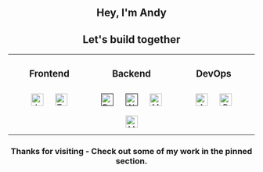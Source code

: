 
## <div align="center">Hey, I'm Andy</div>  
  
## <div align="center">Let's build together </div> 

<table align="center"><tr><td valign="top" width="33%">


### <div align="center">  Frontend  
<div align="center">
<a href="https://www.javascript.com/" target="_blank"><img style="margin: 10px" src="https://img.shields.io/badge/JavaScript-323330?style=for-the-badge&logo=javascript&logoColor=F7DF1E" alt="JavaScript" height="25" /></a>
<a href="https://www.typescriptlang.org/" target="_blank"><img style="margin: 10px" src="https://img.shields.io/badge/TypeScript-007ACC?style=for-the-badge&logo=typescript&logoColor=white" alt="TypeScript" height="25" /></a>  
</div>

</td><td valign="top" width="33%">

### <div align="center"> Backend  
<div align="center">  
  <a href="" target="_blank"><img style="margin: 10px" src="https://img.shields.io/badge/Python-FFD43B?style=for-the-badge&logo=python&logoColor=blue" alt="Python" height="25" /></a>  
  <a href="" target="_blank"><img style="margin: 10px" src="https://img.shields.io/badge/Node%20js-339933?style=for-the-badge&logo=nodedotjs&logoColor=white" alt="Node" height="25" /></a>  
  <a href="https://www.postgresql.org/" target="_blank"><img style="margin: 10px" src="https://img.shields.io/badge/MySQL-005C84?style=for-the-badge&logo=mysql&logoColor=white" alt="MySQL" height="25" /></a>  
  <a href="https://www.mongodb.com/" target="_blank"><img style="margin: 10px" src="https://img.shields.io/badge/MongoDB-4EA94B?style=for-the-badge&logo=mongodb&logoColor=white" alt="MongoDB" height="25" /></a>  
</div>

</td><td valign="top" width="33%">

### <div align="center"> DevOps  
<div align="center">  
<a href="https://aws.amazon.com/" target="_blank"><img style="margin: 10px" src="https://img.shields.io/badge/Amazon_AWS-FF9900?style=for-the-badge&logo=amazonaws&logoColor=white" alt="AWS" height="25" /></a>  
<a href="https://www.docker.com/" target="_blank"><img style="margin: 10px" src="https://img.shields.io/badge/Docker-2CA5E0?style=for-the-badge&logo=docker&logoColor=white" alt="Docker" height="25" /></a>  
</div>

</td></tr></table>  
  

### <div align="center">Thanks for visiting - Check out some of my work in the pinned section.</div> 
